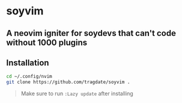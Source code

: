 # soyvim

## A neovim igniter for soydevs that can't code without 1000 plugins 

## Installation

```bash
cd ~/.config/nvim
git clone https://github.com/tragdate/soyvim .
```
> Make sure to run `:Lazy update` after installing
